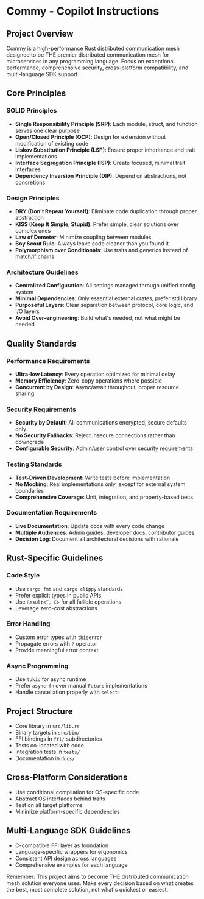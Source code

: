 # Commy - Copilot Instructions

## Project Overview
Commy is a high-performance Rust distributed communication mesh designed to be THE premier distributed communication mesh for microservices in any programming language. Focus on exceptional performance, comprehensive security, cross-platform compatibility, and multi-language SDK support.

## Core Principles

### SOLID Principles
- **Single Responsibility Principle (SRP)**: Each module, struct, and function serves one clear purpose
- **Open/Closed Principle (OCP)**: Design for extension without modification of existing code
- **Liskov Substitution Principle (LSP)**: Ensure proper inheritance and trait implementations
- **Interface Segregation Principle (ISP)**: Create focused, minimal trait interfaces
- **Dependency Inversion Principle (DIP)**: Depend on abstractions, not concretions

### Design Principles
- **DRY (Don't Repeat Yourself)**: Eliminate code duplication through proper abstraction
- **KISS (Keep It Simple, Stupid)**: Prefer simple, clear solutions over complex ones
- **Law of Demeter**: Minimize coupling between modules
- **Boy Scout Rule**: Always leave code cleaner than you found it
- **Polymorphism over Conditionals**: Use traits and generics instead of match/if chains

### Architecture Guidelines
- **Centralized Configuration**: All settings managed through unified config system
- **Minimal Dependencies**: Only essential external crates, prefer std library
- **Purposeful Layers**: Clear separation between protocol, core logic, and I/O layers
- **Avoid Over-engineering**: Build what's needed, not what might be needed

## Quality Standards

### Performance Requirements
- **Ultra-low Latency**: Every operation optimized for minimal delay
- **Memory Efficiency**: Zero-copy operations where possible
- **Concurrent by Design**: Async/await throughout, proper resource sharing

### Security Requirements
- **Security by Default**: All communications encrypted, secure defaults only
- **No Security Fallbacks**: Reject insecure connections rather than downgrade
- **Configurable Security**: Admin/user control over security requirements

### Testing Standards
- **Test-Driven Development**: Write tests before implementation
- **No Mocking**: Real implementations only, except for external system boundaries
- **Comprehensive Coverage**: Unit, integration, and property-based tests

### Documentation Requirements
- **Live Documentation**: Update docs with every code change
- **Multiple Audiences**: Admin guides, developer docs, contributor guides
- **Decision Log**: Document all architectural decisions with rationale

## Rust-Specific Guidelines

### Code Style
- Use `cargo fmt` and `cargo clippy` standards
- Prefer explicit types in public APIs
- Use `Result<T, E>` for all fallible operations
- Leverage zero-cost abstractions

### Error Handling
- Custom error types with `thiserror`
- Propagate errors with `?` operator
- Provide meaningful error context

### Async Programming
- Use `tokio` for async runtime
- Prefer `async fn` over manual `Future` implementations
- Handle cancellation properly with `select!`

## Project Structure
- Core library in `src/lib.rs`
- Binary targets in `src/bin/`
- FFI bindings in `ffi/` subdirectories
- Tests co-located with code
- Integration tests in `tests/`
- Documentation in `docs/`

## Cross-Platform Considerations
- Use conditional compilation for OS-specific code
- Abstract OS interfaces behind traits
- Test on all target platforms
- Minimize platform-specific dependencies

## Multi-Language SDK Guidelines
- C-compatible FFI layer as foundation
- Language-specific wrappers for ergonomics
- Consistent API design across languages
- Comprehensive examples for each language

Remember: This project aims to become THE distributed communication mesh solution everyone uses. Make every decision based on what creates the best, most complete solution, not what's quickest or easiest.

